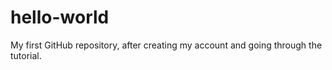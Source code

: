 # hello-world
My first GitHub repository, after creating my account and going through the tutorial.
